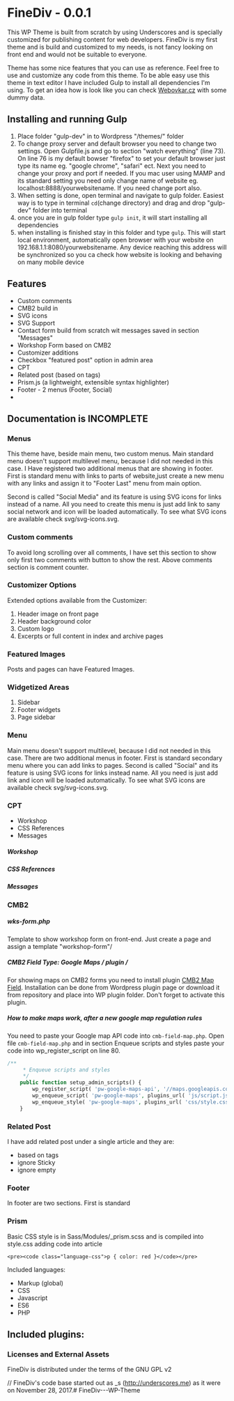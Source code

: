 # FineDiv - 0.0.1
 This WP Theme is built from scratch by using Underscores and is specially customized for publishing content for web developers. FineDiv is my first theme and is build and customized to my needs, is not fancy looking on front end and would not be suitable to everyone.

 Theme has some nice features that you can use as reference. Feel free to use and customize any code from this theme. To be able easy use this theme in text editor I have included Gulp to install all dependencies I'm using. To get an idea how is look like you can check [Webovkar.cz](https://webovkar.cz) with some dummy data.

## Installing and running Gulp
1. Place folder "gulp-dev" in to Wordpress "/themes/" folder
2. To change proxy server and default browser you need to change two settings. Open Gulpfile.js and go to section "watch everything" (line 73). On line 76 is my default bowser "firefox" to set your default browser just type its name eg. "google chrome", "safari" ect. Next you need to change your proxy and port if needed. If you mac user using MAMP and its standard setting you need only change name of website eg. localhost:8888/yourwebsitename. If you need change port also.
3. When setting is done, open terminal and navigate to gulp folder. Easiest way is to type in terminal `cd`(change directory) and drag and drop "gulp-dev" folder into terminal
4. once you are in gulp folder type `gulp init`, it will start installing all dependencies
5. when installing is finished stay in this folder and type `gulp`. This will start local environment, automatically open browser with your website on 192.168.1.1:8080/yourwebsitename. Any device reaching this address will be synchronized so you ca check how website is looking and behaving on many mobile device


## Features
- Custom comments
- CMB2 build in
- SVG icons
- SVG Support
- Contact form build from scratch wit messages saved in section "Messages"
- Workshop Form based on CMB2
- Customizer additions
- Checkbox "featured post" option in admin area
- CPT
- Related post (based on tags)
- Prism.js (a lightweight, extensible syntax highlighter)
- Footer - 2 menus (Footer, Social)
-

## Documentation is INCOMPLETE

### Menus
This theme have, beside main menu, two custom menus. Main standard menu doesn't support multilevel menu, because I did not needed in this case. I Have registered two additional menus that are showing in footer. First is standard menu with links to parts of website,just create a new menu with any links and assign it to "Footer Last" menu from main option.

Second is called "Social Media" and its feature is using SVG icons for links instead of a name. All you need to create this menu is just add link to sany social network and icon will be loaded automatically. To see what SVG icons are available check svg/svg-icons.svg.

### Custom comments
To avoid long scrolling over all comments, I have set this section to show only first two comments with button to show the rest. Above comments section is comment counter.



### Customizer Options
Extended options available from the Customizer:

1. Header image on front page
2. Header background color
3. Custom logo
4. Excerpts or full content in index and archive pages

### Featured Images
Posts and pages can have Featured Images.

### Widgetized Areas
1. Sidebar
2. Footer widgets
3. Page sidebar


### Menu
Main menu doesn't support multilevel, because I did not needed in this case. There are two additional menus in footer. First is standard secondary menu where you can add links to pages. Second is called "Social" and its feature is using SVG icons for links instead name. All you need is just add link and icon will be loaded automatically. To see what SVG icons are available check svg/svg-icons.svg.


### CPT
- Workshop
- CSS References
- Messages

##### Workshop


##### CSS References


##### Messages




### CMB2

##### wks-form.php
Template to show workshop form on front-end. Just create a page and assign a template "workshop-form"/

##### CMB2 Field Type: Google Maps / plugin /
For showing maps on CMB2 forms you need to install plugin [CMB2 Map Field](https://github.com/mustardBees/cmb_field_map). Installation can be done from Wordpress plugin page or download it from repository and place into WP plugin folder. Don't forget to activate this plugin.

##### How to make maps work, after a new google map regulation rules
You need to paste your Google map API code into `cmb-field-map.php`. Open file `cmb-field-map.php` and in section Enqueue scripts and styles paste your code into wp_register_script on line 80.
```php
/**
	 * Enqueue scripts and styles
	 */
	public function setup_admin_scripts() {
		wp_register_script( 'pw-google-maps-api', '//maps.googleapis.com/maps/api/js?YOUR_GOOGLE_MAP_API_KEY&libraries=places', null, null );
		wp_enqueue_script( 'pw-google-maps', plugins_url( 'js/script.js', __FILE__ ), array( 'pw-google-maps-api' ), self::VERSION );
		wp_enqueue_style( 'pw-google-maps', plugins_url( 'css/style.css', __FILE__ ), array(), self::VERSION );
	}

```

### Related Post
I have add related post under a single article and they are:
- based on tags
- ignore Sticky
- ignore empty

### Footer
In footer are two sections. First is standard

### Prism
Basic CSS style is in Sass/Modules/_prism.scss and is compiled into style.css
adding code into article
```
<pre><code class="language-css">p { color: red }</code></pre>
```
Included languages:
- Markup (global)
- CSS
- Javascript
- ES6
- PHP


Included plugins:
-


### Licenses and External Assets
FineDiv is distributed under the terms of the GNU GPL v2

// FineDiv's code base started out as _s (http://underscores.me) as it were on November 28, 2017.# FineDiv---WP-Theme
